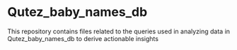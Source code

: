 # Qutez_baby_names_db
This repository contains files related to the queries used in analyzing data in Qutez_baby_names_db to derive actionable insights
